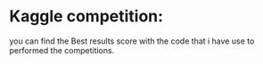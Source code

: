 # Kaggle competition:
you can find the Best results score with the code that i have use to performed  the competitions. 
